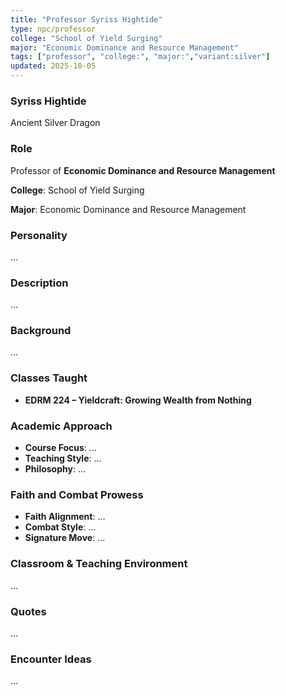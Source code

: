 ```yaml
---
title: "Professor Syriss Hightide"
type: npc/professor
college: "School of Yield Surging"
major: "Economic Dominance and Resource Management"
tags: ["professor", "college:", "major:","variant:silver"]
updated: 2025-10-05
---
```

### Syriss Hightide

Ancient Silver Dragon

### Role

Professor of **Economic Dominance and Resource Management**

**College**: School of Yield Surging

**Major**: Economic Dominance and Resource Management

### Personality

...

### Description

...

### Background

...

### Classes Taught

- **EDRM 224 – Yieldcraft: Growing Wealth from Nothing**

### Academic Approach

- **Course Focus**: ...
- **Teaching Style**: ...
- **Philosophy**: ...

### Faith and Combat Prowess

- **Faith Alignment**: ...
- **Combat Style**: ...
- **Signature Move**: ...

### Classroom & Teaching Environment

...

### Quotes

...

### Encounter Ideas

...
